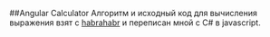 ##Angular Calculator
Алгоритм и исходный код для вычисления выражения взят с [habrahabr](https://habrahabr.ru/post/50196/) и переписан мной с C# в javascript.